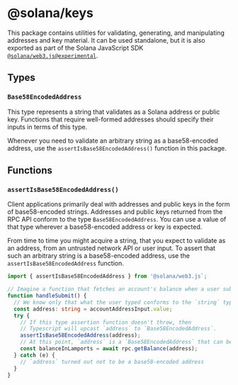 # @solana/keys

This package contains utilities for validating, generating, and manipulating addresses and key material. It can be used standalone, but it is also exported as part of the Solana JavaScript SDK [`@solana/web3.js@experimental`](https://github.com/solana-labs/solana-web3.js/tree/master/packages/library).

## Types

### `Base58EncodedAddress`

This type represents a string that validates as a Solana address or public key. Functions that require well-formed addresses should specify their inputs in terms of this type.

Whenever you need to validate an arbitrary string as a base58-encoded address, use the `assertIsBase58EncodedAddress()` function in this package.

## Functions

### `assertIsBase58EncodedAddress()`

Client applications primarily deal with addresses and public keys in the form of base58-encoded strings. Addresses and public keys returned from the RPC API conform to the type `Base58EncodedAddress`. You can use a value of that type wherever a base58-encoded address or key is expected.

From time to time you might acquire a string, that you expect to validate as an address, from an untrusted network API or user input. To assert that such an arbitrary string is a base58-encoded address, use the `assertIsBase58EncodedAddress` function.

```ts
import { assertIsBase58EncodedAddress } from '@solana/web3.js`;

// Imagine a function that fetches an account's balance when a user submits a form.
function handleSubmit() {
  // We know only that what the user typed conforms to the `string` type.
  const address: string = accountAddressInput.value;
  try {
    // If this type assertion function doesn't throw, then
    // Typescript will upcast `address` to `Base58EncodedAddress`.
    assertIsBase58EncodedAddress(address);
    // At this point, `address` is a `Base58EncodedAddress` that can be used with the RPC.
    const balanceInLamports = await rpc.getBalance(address);
  } catch (e) {
    // `address` turned out not to be a base58-encoded address
  }
}
```
